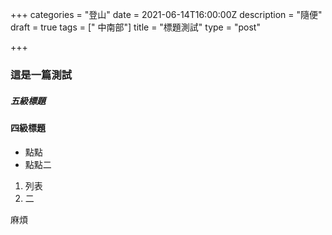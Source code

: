 +++
categories = "登山"
date = 2021-06-14T16:00:00Z
description = "隨便"
draft = true
tags = [" 中南部"]
title = "標題測試"
type = "post"

+++
### 這是一篇測試

##### 五級標題

#### 四級標題

* 點點
* 點點二

1. 列表
2. 二

麻煩